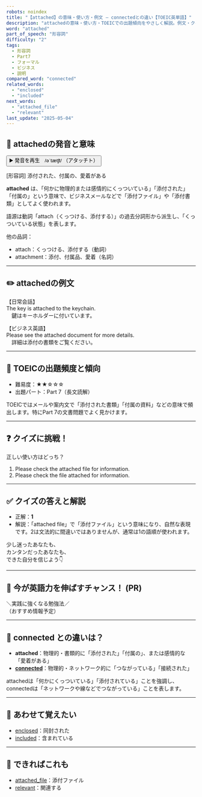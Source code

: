 ```yaml
---
robots: noindex
title: "【attached】の意味・使い方・例文 ― connectedとの違い【TOEIC英単語】"
description: "attachedの意味・使い方・TOEICでの出題傾向をやさしく解説。例文・クイズ付きでconnectedとの違いもわかりやすく学べます。"
word: "attached"
part_of_speech: "形容詞"
difficulty: "2"
tags:
  - 形容詞
  - Part7
  - フォーマル
  - ビジネス
  - 説明
compared_word: "connected"
related_words:
  - "enclosed"
  - "included"
next_words:
  - "attached_file"
  - "relevant"
last_update: "2025-05-04"
---
```


## 🔰 attachedの発音と意味

<button class="play-audio" onclick="playTTS('attached')">
  <span class="play-audio-main">
    ▶️ 発音を再生　/əˈtætʃt/
  </span>
  <span class="play-audio-sub">
    （アタッチト）
  </span>
</button>

[形容詞] 添付された、付属の、愛着がある

**attached** は、「何かに物理的または感情的にくっついている」「添付された」「付属の」という意味で、ビジネスメールなどで「添付ファイル」や「添付書類」としてよく使われます。

語源は動詞「attach（くっつける、添付する）」の過去分詞形から派生し、「くっついている状態」を表します。

他の品詞：  
- attach：くっつける、添付する（動詞）
- attachment：添付、付属品、愛着（名詞）

---

## ✏️ attachedの例文

【日常会話】  
The key is attached to the keychain.  
　鍵はキーホルダーに付いています。

【ビジネス英語】  
Please see the attached document for more details.  
　詳細は添付の書類をご覧ください。

---

## 🎯 TOEICの出題頻度と傾向

- 難易度：★★☆☆☆
- 出題パート：Part 7（長文読解）

TOEICではメールや案内文で「添付された書類」「付属の資料」などの意味で頻出します。特にPart 7の文書問題でよく見かけます。

---

## ❓ クイズに挑戦！

正しい使い方はどっち？

1. Please check the attached file for information.  
2. Please check the file attached for information.

---

## ✅ クイズの答えと解説

- 正解：**1**
- 解説：「attached file」で「添付ファイル」という意味になり、自然な表現です。2は文法的に間違いではありませんが、通常は1の語順が使われます。

少し迷ったあなたも、  
カンタンだったあなたも、  
できた自分を信じよう👇️

---

## 🚀 今が英語力を伸ばすチャンス！ (PR)

<div class="info-center">
＼実践に強くなる勉強法／<br>  
（おすすめ情報予定）
</div>

---

## 🤔  connected との違いは？

- **attached**：物理的・書類的に「添付された」「付属の」、または感情的な「愛着がある」
- **[connected](/word/connected)**：物理的・ネットワーク的に「つながっている」「接続された」

attachedは「何かにくっついている」「添付されている」ことを強調し、connectedは「ネットワークや線などでつながっている」ことを表します。

---

## 🧩 あわせて覚えたい

- [enclosed](/word/enclosed)：同封された
- [included](/word/included)：含まれている

---

## 📖 できればこれも

- [attached_file](/word/attached_file)：添付ファイル
- [relevant](/word/relevant)：関連する

<!-- cvid: aid49_bid46 -->
